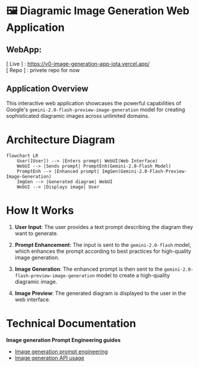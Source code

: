 # 🖼️ Diagramic Image Generation Web Application

## WebApp: 

 [ Live ] : https://v0-image-generation-app-iota.vercel.app/  
 [ Repo ] : privete repo for now


## Application Overview

This interactive web application showcases the powerful capabilities of Google's `gemini-2.0-flash-preview-image-generation` model for creating sophisticated diagramic images across unlimited domains.

# Architecture Diagram

```mermaid
flowchart LR
    User([User]) --> |Enters prompt| WebUI(Web Interface)
    WebUI --> |Sends prompt| PromptEnh(Gemini-2.0-Flash Model)
    PromptEnh --> |Enhanced prompt| ImgGen(Gemini-2.0-Flash-Preview-Image-Generation)
    ImgGen --> |Generated diagram| WebUI
    WebUI --> |Displays image| User
```

# How It Works

1. **User Input**: The user provides a text prompt describing the diagram they want to generate.

2. **Prompt Enhancement**: The input is sent to the `gemini-2.0-flash` model, which enhances the prompt according to best practices for high-quality image generation.

3. **Image Generation**: The enhanced prompt is then sent to the `gemini-2.0-flash-preview-image-generation` model to create a high-quality diagramic image.

4. **Image Preview**: The generated diagram is displayed to the user in the web interface.

# Technical Documentation

**Image generation Prompt Engineering guides** 
- [Image generation prompt engineering](https://cloud.google.com/vertex-ai/generative-ai/docs/image/img-gen-prompt-guide)
- [Image generation API usage](https://cloud.google.com/vertex-ai/generative-ai/docs/image/generate-images)